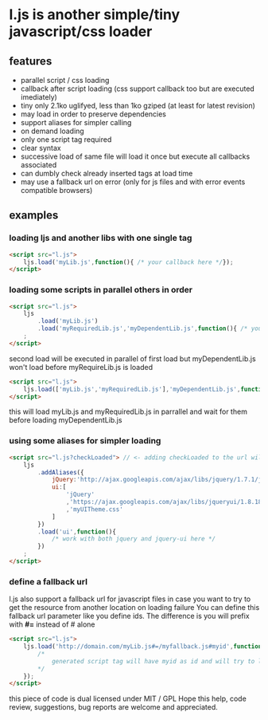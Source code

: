 # l.js is another simple/tiny javascript/css loader

## features
- parallel script / css loading
- callback after script loading (css support callback too but are executed imediately)
- tiny only 2.1ko uglifyed, less than 1ko gziped (at least for latest revision)
- may load in order to preserve dependencies
- support aliases for simpler calling
- on demand loading
- only one script tag required
- clear syntax
- successive load of same file will load it once but execute all callbacks associated
- can dumbly check already inserted tags at load time
- may use a fallback url on error (only for js files and with error events compatible browsers)

## examples

### loading ljs and another libs with one single tag
```html
<script src="l.js">
	ljs.load('myLib.js',function(){ /* your callback here */});
</script>
```

### loading some scripts in parallel others in order
```html
<script src="l.js">
	ljs
		.load('myLib.js')
		.load('myRequiredLib.js','myDependentLib.js',function(){ /* your callback here */})
	;
</script>
```
second load will be executed in parallel of first load but myDependentLib.js won't load before myRequireLib.js is loaded

```html
<script src="l.js">
	ljs.load(['myLib.js','myRequiredLib.js'],'myDependentLib.js',function(){ /* your callback here */});
</script>
```
this will load myLib.js and myRequiredLib.js in parrallel and wait for them before loading myDependentLib.js


### using some aliases for simpler loading
```html
<script src="l.js?checkLoaded"> // <- adding checkLoaded to the url will dumbly check already inserted script/link tags
	ljs
		.addAliases({
			jQuery:'http://ajax.googleapis.com/ajax/libs/jquery/1.7.1/jquery.min.js#jqueryId' // <- script tag will have attribute id=jqueryId
			ui:[
				'jQuery'
				,'https://ajax.googleapis.com/ajax/libs/jqueryui/1.8.18/jquery-ui.min.js'
				,'myUITheme.css'
			]
		})
		.load('ui',function(){
			/* work with both jquery and jquery-ui here */
		})
	;
</script>
```

### define a fallback url
l.js also support a fallback url for javascript files in case you want to try to get the resource from another location on loading failure
You can define this fallback url parameter like you define ids. The difference is you will prefix with **#=** instead of # alone
```html
<script src="l.js">
	ljs.load('http://domain.com/myLib.js#=/myfallback.js#myid',function(){
		/*
			generated script tag will have myid as id and will try to load /myfallback.js if it fail to load http://domain.com/myLib.js
		*/
	});
</script>
```
this piece of code is dual licensed under MIT / GPL
Hope this help, code review, suggestions, bug reports are welcome and appreciated.
